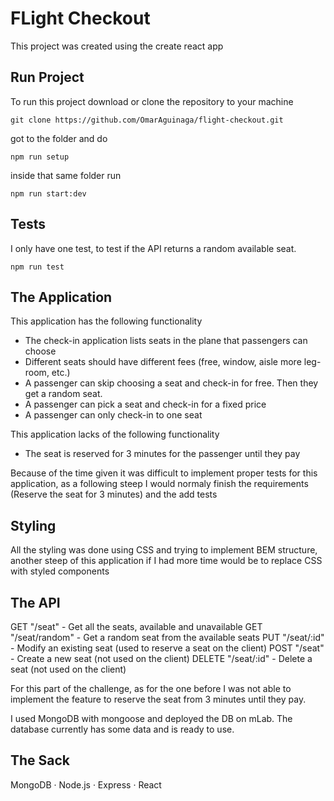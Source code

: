 # FLight Checkout

This project was created using the create react app

## Run Project

To run this project download or clone the repository to your machine

`git clone https://github.com/OmarAguinaga/flight-checkout.git`

got to the folder and do

`npm run setup`

inside that same folder run

`npm run start:dev`

## Tests

I only have one test, to test if the API returns a random available seat.

`npm run test`

## The Application

This application has the following functionality

* The check-in application lists seats in the plane that passengers can choose
* Different seats should have different fees (free, window, aisle
  more leg-room, etc.)
* A passenger can skip choosing a seat and check-in for free. Then they get a random seat.
* A passenger can pick a seat and check-in for a fixed price
* A passenger can only check-in to one seat

This application lacks of the following functionality

* The seat is reserved for 3 minutes for the passenger until they pay

Because of the time given it was difficult to implement proper tests for this application, as a following steep I would normaly finish the requirements (Reserve the seat for 3 minutes) and the add tests

## Styling

All the styling was done using CSS and trying to implement BEM structure, another steep of this application if I had more time would be to replace CSS with styled components

## The API

GET "/seat" - Get all the seats, available and unavailable
GET "/seat/random" - Get a random seat from the available seats
PUT "/seat/:id" - Modify an existing seat (used to reserve a seat on the client)
POST "/seat" - Create a new seat (not used on the client)
DELETE "/seat/:id" - Delete a seat (not used on the client)

For this part of the challenge, as for the one before I was not able to implement the feature to reserve the seat from 3 minutes until they pay.

I used MongoDB with mongoose and deployed the DB on mLab. The database currently has some data and is ready to use.

## The Sack

MongoDB · Node.js · Express · React
